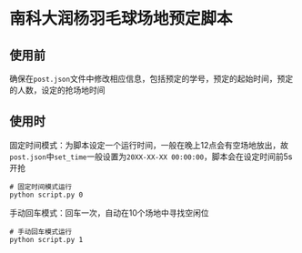 # 南科大润杨羽毛球场地预定脚本

## 使用前
确保在`post.json`文件中修改相应信息，包括预定的学号，预定的起始时间，预定的人数，设定的抢场地时间
## 使用时
固定时间模式：为脚本设定一个运行时间，一般在晚上12点会有空场地放出，故`post.json`中`set_time`一般设置为`20XX-XX-XX 00:00:00`，脚本会在设定时间前5s开抢
```shell
# 固定时间模式运行
python script.py 0
```
手动回车模式：回车一次，自动在10个场地中寻找空闲位
```shell
# 手动回车模式运行
python script.py 1
```